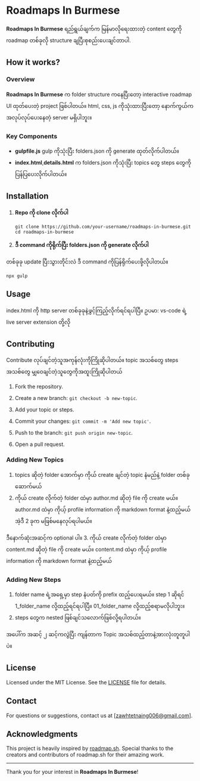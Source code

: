 # Roadmaps In Burmese

**Roadmaps In Burmese** ရည်ရွယ်ချက်က  မြန်မာလိုရေးထားတဲ့ content တွေကို roadmap တစ်ခုလို structure ချပြီးစုစည်းပေးချင်တာပါ.

## How it works?

### Overview
**Roadmaps In Burmese** က folder structure  ကနေပြီးတော့ interactive roadmap UI ထုတ်ပေးတဲ့  project  ဖြစ်ပါတယ်။ html, css, js ကိုသုံးထားပြီးတော့ နောက်ကွယ်က အလုပ်လုပ်ပေးနေတဲ့ server  မရှိပါဘူး။ 

### Key Components
- **gulpfile.js** gulp  ကိုသုံးပြီး folders.json ကို generate ထုတ်လိုက်ပါတယ်။ 
- **index.html**,**details.html** က folders.json  ကိုသုံးပြီး topics တွေ steps တွေကိုပြန်ပြပေးလိုက်ပါတယ်။

## Installation

1. **Repo ကို clone လိုက်ပါ**

   ```
   git clone https://github.com/your-username/roadmaps-in-burmese.git
   cd roadmaps-in-burmese
   ```

2. **ဒီ command ကိုရိုက်ပြီး folders.json ကို generate လိုက်ပါ**

တစ်ခုခု update ပြီးသွားတိုင်းလဲ ဒီ command ကိုပြန်ရိုက်ပေးဖို့လိုပါတယ်။ 

   ```
   npx gulp
   ```

## Usage

index.html ကို http server တစ်ခုခုနဲ့ဖွင့်ကြည့်လိုက်ရင်ရပါပြီ။ ဥပမာ: vs-code ရဲ့ live server extension တို့လို

## Contributing

Contribute  လုပ်ချင်တဲ့သူအကုန်လုံးကိုကြိုဆိုပါတယ်။ topic အသစ်တွေ steps အသစ်တွေ မျှ၀ေချင်တဲ့သူတွေကိုအထူးကြိုဆိုပါတယ်

1. Fork the repository.

2. Create a new branch: `git checkout -b new-topic`.
3. Add your topic or steps.
4. Commit your changes: `git commit -m 'Add new topic'`.
5. Push to the branch: `git push origin new-topic`.
6. Open a pull request.

### Adding New Topics
1. topics ဆိုတဲ့ folder အောက်မှာ ကိုယ် create ချင်တဲ့ topic နံမည်နဲ့ folder တစ်ခုဆောက်မယ်
2. ကိုယ် create လိုက်တဲ့ folder ထဲမှာ author.md ဆိုတဲ့ file ကို create မယ်။  author.md ထဲမှာ  ကိုယ့် profile information ကို markdown format နဲ့ထည့်မယ်
အဲ့ဒီ 2 ခုက မဖြစ်မနေလုပ်ရပါမယ်။ 

ဒီနောက်ဆုံးအဆင့်က optional ပါ။
3. ကိုယ် create လိုက်တဲ့ folder ထဲမှာ content.md ဆိုတဲ့ file ကို create မယ်။ content.md ထဲမှာ ကိုယ့် profile information ကို markdown format နဲ့ထည့်မယ်

### Adding New Steps
1. folder name ရဲ့အရှေ့မှာ step နံပတ်ကို prefix ထည့်ပေးရမယ်။ step 1 ဆိုရင် 1_folder_name လို့ထည့်ရင်ရပါပြီ။ 01_folder_name လို့ထည့်စရာမလိုပါဘူး။ 
2. steps တွေက nested ဖြစ်ချင်သလောက်ဖြစ်လို့ရပါတယ်။ 

အပေါ်က အဆင့် ၂ ဆင့်ကလွဲပြီး ကျန်တာက Topic အသစ်ထည့်တာနဲ့အားလုံးတူတူပါပဲ။ 

## License

Licensed under the MIT License. See the [LICENSE](LICENSE) file for details.

## Contact

For questions or suggestions, contact us at [zawhtetnaing006@gmail.com].

## Acknowledgments
This project is heavily inspired by [roadmap.sh](https://roadmap.sh/). Special thanks to the creators and contributors of roadmap.sh for their amazing work.

---

Thank you for your interest in **Roadmaps In Burmese**!